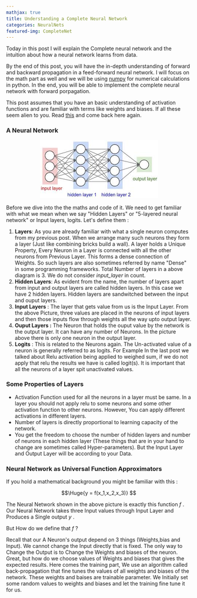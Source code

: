 ```yaml
---
mathjax: true
title: Understanding a Complete Neural Network
categories: NeuralNets
featured-img: CompleteNet
---
```


Today in this post I will explain the Complete neural network and the intuition about how a neural network learns from data.

By the end of this post, you will have the in-depth understanding of forward and backward propagation in a feed-forward neural network. I will focus on the math part as well and we will be using [numpy](https://pypi.org/project/numpy/) for numerical calculations in python. In the end, you will be able to implement the complete neural network with forward porpagation.

This post assumes that you have an basic understanding of activation functions and are familiar with terms like weights and biases. If all these seem alien to you. Read [this](https://coder3101.github.io/understanding-ff-nn/)  and come back here again.

### A Neural Network 

<p align="center"><img src="https://github.com/coder3101/coder3101.github.com/raw/master/in-post_imgs/understanding-a-complete-neural-net/full-complete-net.jpg"/>

</p>



 Before we dive into the the maths and code of it. We need to get familiar with what we mean when we say "Hidden Layers" or "5-layered neural network" or Input layers, logits. Let's define them :

1. **Layers**: As you are already familiar with what a single neuron computes from my previous post. When we arrange many such neurons  they form a layer (Just like combining bricks build a wall). A layer holds a Unique Property, Every Neuron in a Layer is connected with all the other neurons from Previous Layer. This forms a dense connection of Weights. So such layers are also sometimes referred by name "Dense" in some programming frameworks. Total Number of layers in a above diagram is 3. We do not consider *input_layer* in count.
2. **Hidden Layers**: As evident from the name, the number of layers apart from input and output layers are called hidden layers. In this case we have 2 hidden layers. Hidden layers are sandwitched between the input and ouput layers. 
3. **Input Layers** : The layer that gets value from us is the Input Layer. From the above Picture, three values are placed in the neurons of input layers and then those inputs flow through weights all the way upto output layer.
4. **Ouput Layers :** The Neuron that holds the ouput value by the network is the output layer. It can have any number of Neurons. In the picture above there is only one neuron in the output layer.
5. **Logits** : This is related to the Neurons again. The Un-activated value of a neuron is generally referred to as logits. For Example In the last post we talked about Relu activation being applied to weighed sum, if we do not apply that relu the results we have is called logit(s). It is important that all the neurons of a layer spit unactivated values.



### Some Properties of Layers

- Activation Function used for all the neurons in a layer must be same. In a layer you should not apply relu to some neurons and some other activation function to other neurons. However, You can apply different activations in different layers.
- Number of layers is directly proportional to learning capacity of the network.
- You get the freedom to choose the number of hidden layers and number of neurons in each hidden layer (These things that are in your hand to change are sometimes called Hyper-parameters). But the Input Layer and Output Layer will be according to your Data.



### Neural Network as Universal Function Approximators

If you hold a mathematical background you might be familiar with this :

<p align="center">



$$\Huge{y = f(x_1,x_2,x_3)} $$

</p>

The Neural Network shown in the above picture is exactly this function $f$ . Our Neural Network takes three Input values through Input Layer and Produces a Single output $y$ .

But How do we define that $f$ ?

Recall that our A Neuron's output depend on 3 things (Weights,bias and Input). We cannot change the Input directly that is fixed. The only way to Change the Output is to Change the Weights and biases of the neuron. Great, but how do we choose values of Weights and biases that gives the expected results. Here comes the training part, We use an algorithm called back-propagation that fine tunes the values of all weights and biases of the network. These weights and baises are trainable parameter. We Initially set some random values to weights and biases and let the training fine tune it for us.

